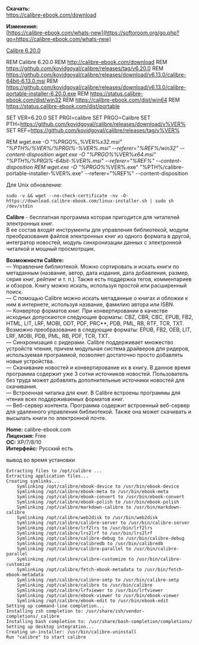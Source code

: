 **Скачать:**  
https://calibre-ebook.com/download

**Изменения:**  
[https://calibre-ebook.com/whats-new](https://softoroom.org/go.php?go=https://calibre-ebook.com/whats-new)

[Calibre 6.20.0](https://github.com/kovidgoyal/calibre/releases/tag/v6.20.0)


REM Calibre 6.20.0
REM http://calibre-ebook.com/download
REM https://github.com/kovidgoyal/calibre/releases/tag/v6.20.0
REM https://github.com/kovidgoyal/calibre/releases/download/v6.13.0/calibre-64bit-6.13.0.msi
REM https://github.com/kovidgoyal/calibre/releases/download/v6.13.0/calibre-portable-installer-6.20.0.exe
REM https://status.calibre-ebook.com/dist/win32
REM https://calibre-ebook.com/dist/win64
REM https://status.calibre-ebook.com/dist/portable

SET VER=6.20.0
SET PRGI=calibre
SET PRGO=Calibre
SET PTH=https://github.com/kovidgoyal/calibre/releases/download/v%VER%
SET REF=https://github.com/kovidgoyal/calibre/releases/tag/v%VER%

REM wget.exe -O "%PRGO%_%VER%_x32.msi" "%PTH%/%VER%/%PRGI%-%VER%.msi" --referer="%REF%/win32" --content-disposition
wget.exe -O "%PRGO%_%VER%_x64.msi" "%PTH%/%PRGI%-64bit-%VER%.msi" --referer="%REF%" --content-disposition
REM wget.exe -O "%PRGO%_%VER%.exe" "%PTH%/calibre-portable-installer-%VER%.exe" --referer="%REF%" --content-disposition

Для Unix обновление:
```
sudo -v && wget --no-check-certificate -nv -O- https://download.calibre-ebook.com/linux-installer.sh | sudo sh /dev/stdin
```

**Calibre** - бесплатная программа которая пригодится для читателей электронных книг.  
В ее состав входят инструменты для управления библиотекой, модули преобразования файлов электронных книг из одного формата в другой, интегратор новостей, модуль синхронизации данных с электронной читалкой и мощный просмотрщик.  
  
**Возможности Calibre:**  
— Управление библиотекой. Можно сортировать и искать книги по метаданным (название, автор, дата издания, дата добавления, размер, серия книг, рейтинг и т. п.). Также есть поддержка тегов, комментариев и обзоров. Книгу можно искать, используя простой или расширенный поиск.  
— С помощью Calibre можно искать метаданные о книгах и обложки к ним в интернете, используя название, фамилию автора или ISBN.  
— Конвертор форматов книг. При конвертировании в качестве исходных допускаются следующие форматы: CBZ, CBR, CBC, EPUB, FB2, HTML, LIT, LRF, MOBI, ODT, PDF, PRC**, PDB, PML, RB, RTF, TCR, TXT. Возможно преобразование в следующие форматы: EPUB, FB2, OEB, LIT, LRF, MOBI, PDB, PML, RB, PDF, TCR, TXT.  
— Синхронизация с ридерами. Calibre поддерживает множество устройств чтения, причем модульная система драйверов для ридеров, используемая программой, позволяет достаточно просто добавлять новые устройства.  
— Скачивание новостей и конвертирование их в книгу. В данное время программа содержит уже 3 сотни источников новостей. Пользователь без труда может добавлять дополнительные источники новостей для скачивания.  
— Встроенная читалка для книг. В Calibre встроены программы для чтения всех поддерживаемых форматов книг.  
— Веб-сервер контента. Программа содержит встроенный веб-сервер для удаленного управления библиотекой. Также она может скачивать и высылать книги по электронной почте.  
  
**Home:** calibre-ebook.com  
**Лицензия:** Free  
**OC:** XP/7/8/10  
**Интерфейс:** Русский есть

вывод во время установки
```
Extracting files to /opt/calibre ...
Extracting application files... 
Creating symlinks...
	Symlinking /opt/calibre/ebook-device to /usr/bin/ebook-device
	Symlinking /opt/calibre/ebook-meta to /usr/bin/ebook-meta
	Symlinking /opt/calibre/ebook-convert to /usr/bin/ebook-convert
	Symlinking /opt/calibre/ebook-polish to /usr/bin/ebook-polish
	Symlinking /opt/calibre/markdown-calibre to /usr/bin/markdown-calibre
	Symlinking /opt/calibre/web2disk to /usr/bin/web2disk
	Symlinking /opt/calibre/calibre-server to /usr/bin/calibre-server
	Symlinking /opt/calibre/lrf2lrs to /usr/bin/lrf2lrs
	Symlinking /opt/calibre/lrs2lrf to /usr/bin/lrs2lrf
	Symlinking /opt/calibre/calibre-debug to /usr/bin/calibre-debug
	Symlinking /opt/calibre/calibredb to /usr/bin/calibredb
	Symlinking /opt/calibre/calibre-parallel to /usr/bin/calibre-parallel
	Symlinking /opt/calibre/calibre-customize to /usr/bin/calibre-customize
	Symlinking /opt/calibre/fetch-ebook-metadata to /usr/bin/fetch-ebook-metadata
	Symlinking /opt/calibre/calibre-smtp to /usr/bin/calibre-smtp
	Symlinking /opt/calibre/calibre to /usr/bin/calibre
	Symlinking /opt/calibre/lrfviewer to /usr/bin/lrfviewer
	Symlinking /opt/calibre/ebook-viewer to /usr/bin/ebook-viewer
	Symlinking /opt/calibre/ebook-edit to /usr/bin/ebook-edit
Setting up command-line completion...
Installing zsh completion to: /usr/share/zsh/vendor-completions/_calibre
Installing bash completion to: /usr/share/bash-completion/completions/
Setting up desktop integration...
Creating un-installer: /usr/bin/calibre-uninstall
Run "calibre" to start calibre 

```


